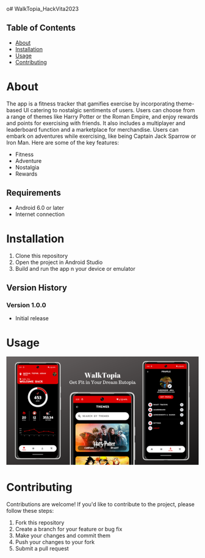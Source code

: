 o# WalkTopia_HackVita2023

## Table of Contents

- [About](#about)
- [Installation](#installation)
- [Usage](#usage)
- [Contributing](#contributing)

# About

The app is a fitness tracker that gamifies exercise by incorporating theme-based UI catering to nostalgic sentiments of users. Users can choose from a range of themes like Harry Potter or the Roman Empire, and enjoy rewards and points for exercising with friends. It also includes a multiplayer and leaderboard function and a marketplace for merchandise. Users can embark on adventures while exercising, like being Captain Jack Sparrow or Iron Man. Here are some of the key features:

- Fitness
- Adventure
- Nostalgia
- Rewards

## Requirements

- Android 6.0 or later
- Internet connection

# Installation

1. Clone this repository
2. Open the project in Android Studio
3. Build and run the app n your device or emulator

## Version History

### Version 1.0.0

- Initial release

# Usage

<img src="Resources/application_preview/app_preview.png" alt="App Preview" >



# Contributing

Contributions are welcome! If you'd like to contribute to the project, please follow these steps:

1. Fork this repository
2. Create a branch for your feature or bug fix
3. Make your changes and commit them
4. Push your changes to your fork
5. Submit a pull request
